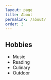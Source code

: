 ```yaml
---
layout: page
title: About
permalink: /about/
order: 3
---
```


## Hobbies

- Music
- Reading
- Culinary
- Outdoor
